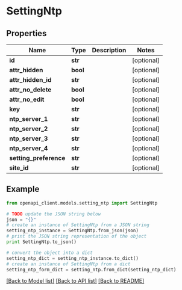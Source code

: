 # SettingNtp


## Properties

Name | Type | Description | Notes
------------ | ------------- | ------------- | -------------
**id** | **str** |  | [optional] 
**attr_hidden** | **bool** |  | [optional] 
**attr_hidden_id** | **str** |  | [optional] 
**attr_no_delete** | **bool** |  | [optional] 
**attr_no_edit** | **bool** |  | [optional] 
**key** | **str** |  | [optional] 
**ntp_server_1** | **str** |  | [optional] 
**ntp_server_2** | **str** |  | [optional] 
**ntp_server_3** | **str** |  | [optional] 
**ntp_server_4** | **str** |  | [optional] 
**setting_preference** | **str** |  | [optional] 
**site_id** | **str** |  | [optional] 

## Example

```python
from openapi_client.models.setting_ntp import SettingNtp

# TODO update the JSON string below
json = "{}"
# create an instance of SettingNtp from a JSON string
setting_ntp_instance = SettingNtp.from_json(json)
# print the JSON string representation of the object
print SettingNtp.to_json()

# convert the object into a dict
setting_ntp_dict = setting_ntp_instance.to_dict()
# create an instance of SettingNtp from a dict
setting_ntp_form_dict = setting_ntp.from_dict(setting_ntp_dict)
```
[[Back to Model list]](../README.md#documentation-for-models) [[Back to API list]](../README.md#documentation-for-api-endpoints) [[Back to README]](../README.md)


